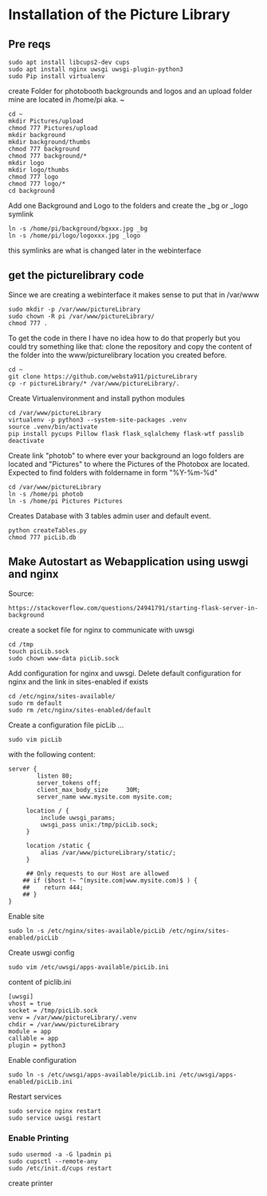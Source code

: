 
# Installation of the Picture Library

## Pre reqs

```
sudo apt install libcups2-dev cups
sudo apt install nginx uwsgi uwsgi-plugin-python3
sudo Pip install virtualenv
```

create Folder for photobooth backgrounds and logos and an upload folder mine are located in /home/pi aka. ~ 
```
cd ~
mkdir Pictures/upload
chmod 777 Pictures/upload
mkdir background
mkdir background/thumbs
chmod 777 background
chmod 777 background/*
mkdir logo
mkdir logo/thumbs
chmod 777 logo
chmod 777 logo/*
cd background 
```

Add one Background and Logo to the folders and create the _bg or _logo symlink  
```
ln -s /home/pi/background/bgxxx.jpg _bg
ln -s /home/pi/logo/logoxxx.jpg _logo
```
this symlinks are what is changed later in the webinterface

## get the picturelibrary code


Since we are creating a webinterface it makes sense to put that in /var/www 

```
sudo mkdir -p /var/www/pictureLibrary
sudo chown -R pi /var/www/pictureLibrary/
chmod 777 .
```

To get the code in there I have no idea how to do that properly but you could try something like that:
clone the repository and copy the content of the folder into the www/picturelibrary location you created before.

```
cd ~ 
git clone https://github.com/websta911/pictureLibrary
cp -r pictureLibrary/* /var/www/pictureLibrary/.
```

Create Virtualenvironment and install python modules

```
cd /var/www/pictureLibrary
virtualenv -p python3 --system-site-packages .venv
source .venv/bin/activate
pip install pycups Pillow flask flask_sqlalchemy flask-wtf passlib
deactivate
```

Create link "photob" to where ever your background an logo folders are located and "Pictures" to where the Pictures of the Photobox are located. Expected to find folders with foldername in form "%Y-%m-%d"
```
cd /var/www/pictureLibrary
ln -s /home/pi photob
ln -s /home/pi Pictures Pictures
```

Creates Database with 3 tables admin user and default event.
```
python createTables.py
chmod 777 picLib.db
```


## Make Autostart as Webapplication using uswgi and nginx

Source:
```
https://stackoverflow.com/questions/24941791/starting-flask-server-in-background
```
create a socket file for nginx to communicate with uwsgi
```
cd /tmp
touch picLib.sock
sudo chown www-data picLib.sock
```
Add configuration for nginx and uwsgi.
Delete default configuration for nginx and the link in sites-enabled if exists
```
cd /etc/nginx/sites-available/
sudo rm default
sudo rm /etc/nginx/sites-enabled/default
```
Create a configuration file picLib ... 
```
sudo vim picLib
```

with the following content:

```
server {
        listen 80;
        server_tokens off;
        client_max_body_size     30M;
        server_name www.mysite.com mysite.com;

     location / {
         include uwsgi_params;
         uwsgi_pass unix:/tmp/picLib.sock;
     }

     location /static {
         alias /var/www/pictureLibrary/static/;
     }

     ## Only requests to our Host are allowed
    ## if ($host !~ ^(mysite.com|www.mysite.com)$ ) {
    ##    return 444;
    ## }
}
```

Enable site
```
sudo ln -s /etc/nginx/sites-available/picLib /etc/nginx/sites-enabled/picLib
```
Create uswgi config
```
sudo vim /etc/uwsgi/apps-available/picLib.ini
```
content of piclib.ini
```
[uwsgi]
vhost = true
socket = /tmp/picLib.sock
venv = /var/www/pictureLibrary/.venv
chdir = /var/www/pictureLibrary
module = app
callable = app
plugin = python3
```
Enable configuration
```
sudo ln -s /etc/uwsgi/apps-available/picLib.ini /etc/uwsgi/apps-enabled/picLib.ini
```

Restart services
```
sudo service nginx restart
sudo service uwsgi restart
```

### Enable Printing 
```
sudo usermod -a -G lpadmin pi
sudo cupsctl --remote-any
sudo /etc/init.d/cups restart
```
create printer
